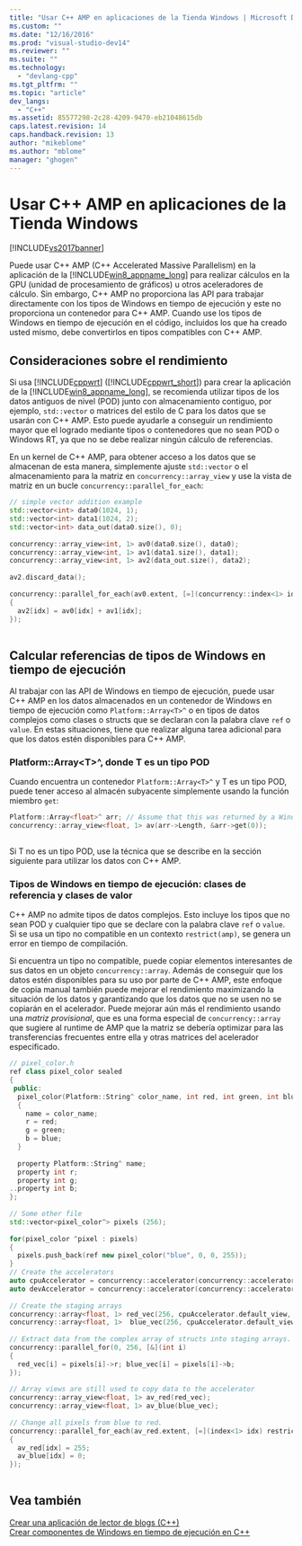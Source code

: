 ```yaml
---
title: "Usar C++ AMP en aplicaciones de la Tienda Windows | Microsoft Docs"
ms.custom: ""
ms.date: "12/16/2016"
ms.prod: "visual-studio-dev14"
ms.reviewer: ""
ms.suite: ""
ms.technology: 
  - "devlang-cpp"
ms.tgt_pltfrm: ""
ms.topic: "article"
dev_langs: 
  - "C++"
ms.assetid: 85577298-2c28-4209-9470-eb21048615db
caps.latest.revision: 14
caps.handback.revision: 13
author: "mikeblome"
ms.author: "mblome"
manager: "ghogen"
---
```

# Usar C++ AMP en aplicaciones de la Tienda Windows
[!INCLUDE[vs2017banner](../../assembler/inline/includes/vs2017banner.md)]

Puede usar C\+\+ AMP \(C\+\+ Accelerated Massive Parallelism\) en la aplicación de la [!INCLUDE[win8_appname_long](../../build/includes/win8_appname_long_md.md)] para realizar cálculos en la GPU \(unidad de procesamiento de gráficos\) u otros aceleradores de cálculo.  Sin embargo, C\+\+ AMP no proporciona las API para trabajar directamente con los tipos de Windows en tiempo de ejecución y este no proporciona un contenedor para C\+\+ AMP.  Cuando use los tipos de Windows en tiempo de ejecución en el código, incluidos los que ha creado usted mismo, debe convertirlos en tipos compatibles con C\+\+ AMP.  
  
## Consideraciones sobre el rendimiento  
 Si usa [!INCLUDE[cppwrt](../../build/reference/includes/cppwrt_md.md)] \([!INCLUDE[cppwrt_short](../../build/reference/includes/cppwrt_short_md.md)]\) para crear la aplicación de la [!INCLUDE[win8_appname_long](../../build/includes/win8_appname_long_md.md)], se recomienda utilizar tipos de los datos antiguos de nivel \(POD\) junto con almacenamiento contiguo, por ejemplo, `std::vector` o matrices del estilo de C para los datos que se usarán con C\+\+ AMP.  Esto puede ayudarle a conseguir un rendimiento mayor que el logrado mediante tipos o contenedores que no sean POD o Windows RT, ya que no se debe realizar ningún cálculo de referencias.  
  
 En un kernel de C\+\+ AMP, para obtener acceso a los datos que se almacenan de esta manera, simplemente ajuste `std::vector` o el almacenamiento para la matriz en `concurrency::array_view` y use la vista de matriz en un bucle `concurrency::parallel_for_each`:  
  
```cpp  
// simple vector addition example  
std::vector<int> data0(1024, 1);  
std::vector<int> data1(1024, 2);  
std::vector<int> data_out(data0.size(), 0);  
  
concurrency::array_view<int, 1> av0(data0.size(), data0);  
concurrency::array_view<int, 1> av1(data1.size(), data1);  
concurrency::array_view<int, 1> av2(data_out.size(), data2);   
  
av2.discard_data();  
  
concurrency::parallel_for_each(av0.extent, [=](concurrency::index<1> idx) restrict(amp)  
{  
  av2[idx] = av0[idx] + av1[idx];  
});  
  
```  
  
## Calcular referencias de tipos de Windows en tiempo de ejecución  
 Al trabajar con las API de Windows en tiempo de ejecución, puede usar C\+\+ AMP en los datos almacenados en un contenedor de Windows en tiempo de ejecución como `Platform::Array<T>^` o en tipos de datos complejos como clases o structs que se declaran con la palabra clave `ref` o `value`.  En estas situaciones, tiene que realizar alguna tarea adicional para que los datos estén disponibles para C\+\+ AMP.  
  
### Platform::Array\<T\>^, donde T es un tipo POD  
 Cuando encuentra un contenedor `Platform::Array<T>^` y T es un tipo POD, puede tener acceso al almacén subyacente simplemente usando la función miembro `get`:  
  
```cpp  
Platform::Array<float>^ arr; // Assume that this was returned by a Windows Runtime API  
concurrency::array_view<float, 1> av(arr->Length, &arr->get(0));  
  
```  
  
 Si T no es un tipo POD, use la técnica que se describe en la sección siguiente para utilizar los datos con C\+\+ AMP.  
  
### Tipos de Windows en tiempo de ejecución: clases de referencia y clases de valor  
 C\+\+ AMP no admite tipos de datos complejos.  Esto incluye los tipos que no sean POD y cualquier tipo que se declare con la palabra clave `ref` o `value`.  Si se usa un tipo no compatible en un contexto `restrict(amp)`, se genera un error en tiempo de compilación.  
  
 Si encuentra un tipo no compatible, puede copiar elementos interesantes de sus datos en un objeto `concurrency::array`.  Además de conseguir que los datos estén disponibles para su uso por parte de C\+\+ AMP, este enfoque de copia manual también puede mejorar el rendimiento maximizando la situación de los datos y garantizando que los datos que no se usen no se copiarán en el acelerador.  Puede mejorar aún más el rendimiento usando una *matriz provisional*, que es una forma especial de `concurrency::array` que sugiere al runtime de AMP que la matriz se debería optimizar para las transferencias frecuentes entre ella y otras matrices del acelerador especificado.  
  
```cpp  
// pixel_color.h  
ref class pixel_color sealed  
{  
 public:   
  pixel_color(Platform::String^ color_name, int red, int green, int blue)   
  {  
    name = color_name;  
    r = red;  
    g = green;  
    b = blue;  
  }  
  
  property Platform::String^ name;   
  property int r;  
  property int g;  
..property int b;  
};  
  
// Some other file  
std::vector<pixel_color^> pixels (256);   
  
for(pixel_color ^pixel : pixels)   
{  
  pixels.push_back(ref new pixel_color("blue", 0, 0, 255));  
}  
// Create the accelerators  
auto cpuAccelerator = concurrency::accelerator(concurrency::accelerator::cpu_accelerator);  
auto devAccelerator = concurrency::accelerator(concurrency::accelerator::default_accelerator);  
  
// Create the staging arrays  
concurrency::array<float, 1> red_vec(256, cpuAccelerator.default_view, devAccelerator.default_view);  
concurrency::array<float, 1>  blue_vec(256, cpuAccelerator.default_view, devAccelerator.default_view);   
  
// Extract data from the complex array of structs into staging arrays.  
concurrency::parallel_for(0, 256, [&](int i)  
{   
  red_vec[i] = pixels[i]->r; blue_vec[i] = pixels[i]->b;  
});  
  
// Array views are still used to copy data to the accelerator  
concurrency::array_view<float, 1> av_red(red_vec);  
concurrency::array_view<float, 1> av_blue(blue_vec);  
  
// Change all pixels from blue to red.  
concurrency::parallel_for_each(av_red.extent, [=](index<1> idx) restrict(amp)  
{  
  av_red[idx] = 255;  
  av_blue[idx] = 0;  
});  
  
```  
  
## Vea también  
 [Crear una aplicación de lector de blogs \(C\+\+\)](http://go.microsoft.com/fwlink/p/?LinkId=249073)   
 [Crear componentes de Windows en tiempo de ejecución en C\+\+](http://go.microsoft.com/fwlink/p/?LinkId=249076)